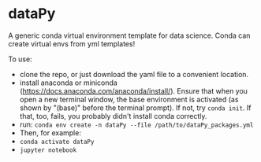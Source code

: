 # dataPy
A generic conda virtual environment template for data science. Conda can create virtual envs from yml templates!

To use:
* clone the repo, or just download the yaml file to a convenient location.
* install anaconda or miniconda (https://docs.anaconda.com/anaconda/install/). Ensure that when you open a new terminal window, the base environment is activated (as shown by "(base)" before the terminal prompt). If not, try `conda init`. If that, too, fails, you probably didn't install conda correctly.
* run: `conda env create -n dataPy --file /path/to/dataPy_packages.yml`
* Then, for example:
* `conda activate dataPy`
* `jupyter notebook`
